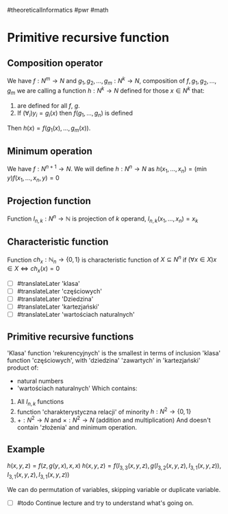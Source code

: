 #theoreticalInformatics #pwr #math 
# Primitive recursive function

## Composition operator
We have $f: N^m \rightarrow N$ and $g_1, g_2, ..., g_m: N^k \rightarrow N$, composition of $f, g_1, g_2, ..., g_m$ we are calling a function $h: N^k \rightarrow N$ defined for those $x \in N^k$ that:
1. are defined for all $f$, $g$.
2. If $(\forall_i) y_i = g_i(x)$ then $f(g_1, ..., g_n)$ is defined

Then $h(x) = f(g_1(x), ..., g_m(x))$.

## Minimum operation
We have $f: N^{n+1} \rightarrow N$. We will define $h: N^n \rightarrow N$ as $h(x_1, ..., x_n) = (\min{y}) f(x_1, ..., x_n, y) = 0$

## Projection function
Function $I_{n,k} : N^n \rightarrow \mathbb{N}$ is projection of $k$ operand, $I_{n, k}(x_1, ..., x_n) = x_k$

## Characteristic function
Function $ch_x : \mathbb{N}_n \rightarrow \{0, 1\}$ is characteristic function of $X \subseteq N^n$ if $(\forall x \in X) x \in X \iff ch_x(x) = 0$

- [ ] #translateLater 'klasa'
- [ ] #translateLater 'częściowych'
- [ ] #translateLater 'Dziedzina'
- [ ] #translateLater 'kartezjański'
- [ ] #translateLater 'wartościach naturalnych'
## Primitive recursive functions
'Klasa' function 'rekurencyjnych' is the smallest in terms of inclusion 'klasa' function 'częściowych', with 'dziedzina' 'zawartych' in 'kartezjański' product of:
- natural numbers
- 'wartościach naturalnych'
Which contains:
1. All $I_{n,k}$ functions
2. function 'charakterystyczna relacji' of minority $h: N^2 \rightarrow \{0, 1\}$
3. $+: N^2 \rightarrow N$ and $\times: N^2 \rightarrow N$ (addition and multiplication)
And doesn't contain 'złożenia' and minimum operation.

## Example
$h(x, y, z) = f(z, g(y, x), x, x)$
$h(x, y, z) = f(I_{3,3}(x,y,z), g(I_{3,2}(x,y,z), I_{3,1}(x,y,z)), I_{3,1}(x,y,z), I_{3,1}(x,y,z))$

We can do permutation of variables, skipping variable or duplicate variable.

- [ ] #todo Continue lecture and try to understand what's going on.
